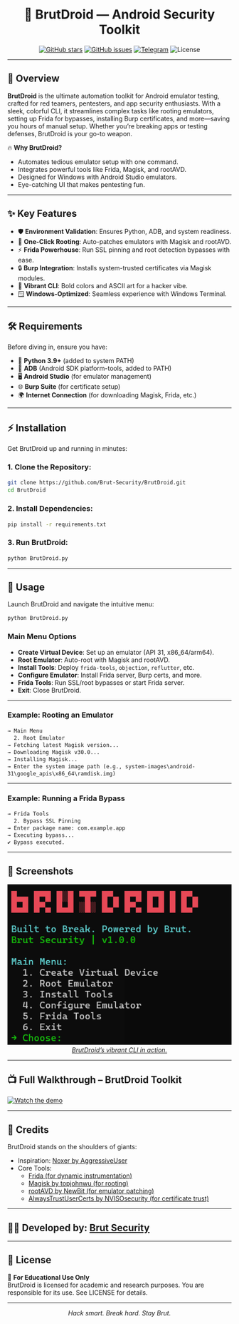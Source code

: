 <h1 align="center">
  🧨 BrutDroid — Android Security Toolkit
</h1>


<p align="center">
  <a href="https://github.com/Brut-Security/BrutDroid/stargazers"><img src="https://img.shields.io/github/stars/Brut-Security/BrutDroid?style=social" alt="GitHub stars"></a>
  <a href="https://github.com/Brut-Security/BrutDroid/issues"><img src="https://img.shields.io/github/issues/Brut-Security/BrutDroid?color=red" alt="GitHub issues"></a>
  <a href="https://t.me/BrutSecurity"><img src="https://img.shields.io/badge/Telegram-BrutSecurity-blue?logo=telegram" alt="Telegram"></a>
  <img src="https://img.shields.io/badge/License-Educational%20Use-blue" alt="License">
</p>

---

## 🚀 Overview

**BrutDroid** is the ultimate automation toolkit for Android emulator testing, crafted for red teamers, pentesters, and app security enthusiasts. With a sleek, colorful CLI, it streamlines complex tasks like rooting emulators, setting up Frida for bypasses, installing Burp certificates, and more—saving you hours of manual setup. Whether you’re breaking apps or testing defenses, BrutDroid is your go-to weapon.

🔥 **Why BrutDroid?**  
- Automates tedious emulator setup with one command.  
- Integrates powerful tools like Frida, Magisk, and rootAVD.  
- Designed for Windows with Android Studio emulators.  
- Eye-catching UI that makes pentesting fun.

---

## ✨ Key Features

- 🛡️ **Environment Validation**: Ensures Python, ADB, and system readiness.  
- 🌱 **One-Click Rooting**: Auto-patches emulators with Magisk and rootAVD.  
- ⚡ **Frida Powerhouse**: Run SSL pinning and root detection bypasses with ease.  
- 🔒 **Burp Integration**: Installs system-trusted certificates via Magisk modules.  
- 🎨 **Vibrant CLI**: Bold colors and ASCII art for a hacker vibe.  
- 🪟 **Windows-Optimized**: Seamless experience with Windows Terminal.  

---

## 🛠️ Requirements

Before diving in, ensure you have:

- 🐍 **Python 3.9+** (added to system PATH)  
- 📱 **ADB** (Android SDK platform-tools, added to PATH)  
- 🖥️ **Android Studio** (for emulator management)  
- 🌐 **Burp Suite** (for certificate setup)  
- 🌍 **Internet Connection** (for downloading Magisk, Frida, etc.)  

---

## ⚡ Installation

Get BrutDroid up and running in minutes:

### 1. Clone the Repository:
```bash
git clone https://github.com/Brut-Security/BrutDroid.git
cd BrutDroid
```

### 2. Install Dependencies:
```bash
pip install -r requirements.txt
```

### 3. Run BrutDroid:
```bash
python BrutDroid.py
```

---

## 🧭 Usage

Launch BrutDroid and navigate the intuitive menu:
```bash
python BrutDroid.py
```

### Main Menu Options
- **Create Virtual Device**: Set up an emulator (API 31, x86_64/arm64).  
- **Root Emulator**: Auto-root with Magisk and rootAVD.  
- **Install Tools**: Deploy `frida-tools`, `objection`, `reflutter`, etc.  
- **Configure Emulator**: Install Frida server, Burp certs, and more.  
- **Frida Tools**: Run SSL/root bypasses or start Frida server.  
- **Exit**: Close BrutDroid.

---

### Example: Rooting an Emulator
```
→ Main Menu
  2. Root Emulator
→ Fetching latest Magisk version...
→ Downloading Magisk v30.0...
→ Installing Magisk...
→ Enter the system image path (e.g., system-images\android-31\google_apis\x86_64\ramdisk.img)
```

---

### Example: Running a Frida Bypass
```
→ Frida Tools
  2. Bypass SSL Pinning
→ Enter package name: com.example.app
→ Executing bypass...
✔ Bypass executed.
```

---

## 📸 Screenshots

<p align="center">
  <img src="Screenshots/1.png" alt="BrutDroid Screenshot" width="600"/>
  <br>
  <u><em>BrutDroid’s vibrant CLI in action.</em></u>
</p>

---

## 📺 Full Walkthrough – BrutDroid Toolkit

[![Watch the demo](https://img.youtube.com/vi/8iYf5lJOmXo/maxresdefault.jpg)](https://youtu.be/8iYf5lJOmXo)

---

## 🙏 Credits

BrutDroid stands on the shoulders of giants:

- Inspiration: [Noxer by AggressiveUser](https://github.com/AggressiveUser/noxer/)  
- Core Tools:  
  - [Frida (for dynamic instrumentation)](https://github.com/frida/frida)  
  - [Magisk by topjohnwu (for rooting)](https://github.com/topjohnwu/Magisk)  
  - [rootAVD by NewBit (for emulator patching)](https://gitlab.com/newbit/rootAVD)  
  - [AlwaysTrustUserCerts by NVISOsecurity (for certificate trust)](https://github.com/NVISOsecurity/AlwaysTrustUserCerts)

---

## 👨‍💻 Developed by: [Brut Security](https://t.me/BrutSecurity)

---

## 📜 License

🔐 **For Educational Use Only**  
BrutDroid is licensed for academic and research purposes. You are responsible for its use. See LICENSE for details.

---

<p align="center">
  <em>Hack smart. Break hard. Stay Brut.</em>
</p>
